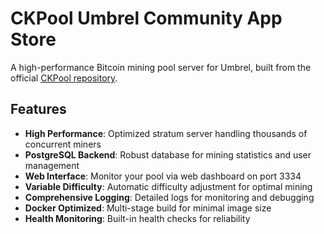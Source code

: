 # CKPool Umbrel Community App Store

A high-performance Bitcoin mining pool server for Umbrel, built from the official [CKPool repository](https://bitbucket.org/ckolivas/ckpool).

## Features

- **High Performance**: Optimized stratum server handling thousands of concurrent miners
- **PostgreSQL Backend**: Robust database for mining statistics and user management  
- **Web Interface**: Monitor your pool via web dashboard on port 3334
- **Variable Difficulty**: Automatic difficulty adjustment for optimal mining
- **Comprehensive Logging**: Detailed logs for monitoring and debugging
- **Docker Optimized**: Multi-stage build for minimal image size
- **Health Monitoring**: Built-in health checks for reliability
